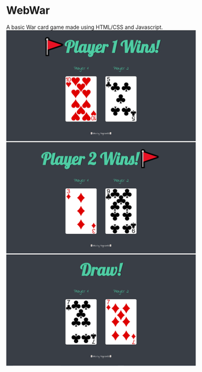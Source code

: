 # WebWar
A basic War card game made using HTML/CSS and Javascript.
![image](https://github.com/Nerdshh/WebWar/blob/master/images/War1.PNG "Sample 1")
![image](/images/War2.png "Sample 2")
![image](/images/War3.png "Sample 3")
